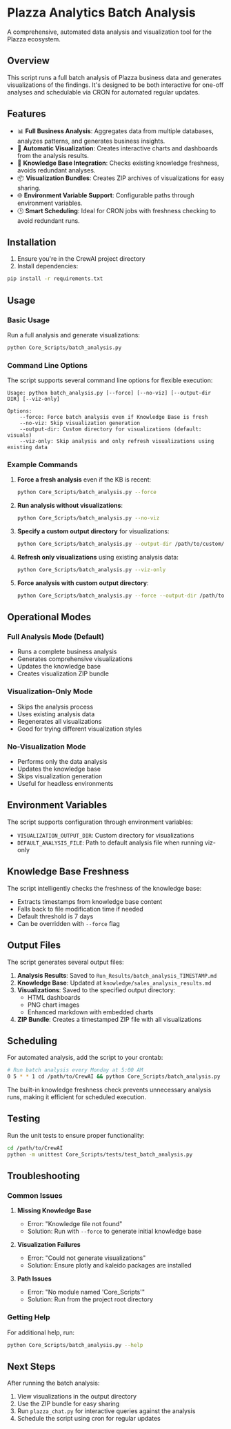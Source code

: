 # Plazza Analytics Batch Analysis

A comprehensive, automated data analysis and visualization tool for the Plazza ecosystem.

## Overview

This script runs a full batch analysis of Plazza business data and generates visualizations of the findings. It's designed to be both interactive for one-off analyses and schedulable via CRON for automated regular updates.

## Features

- 📊 **Full Business Analysis**: Aggregates data from multiple databases, analyzes patterns, and generates business insights.
- 🎨 **Automatic Visualization**: Creates interactive charts and dashboards from the analysis results.
- 🔄 **Knowledge Base Integration**: Checks existing knowledge freshness, avoids redundant analyses.
- 📦 **Visualization Bundles**: Creates ZIP archives of visualizations for easy sharing.
- 🌐 **Environment Variable Support**: Configurable paths through environment variables.
- 🕒 **Smart Scheduling**: Ideal for CRON jobs with freshness checking to avoid redundant runs.

## Installation

1. Ensure you're in the CrewAI project directory
2. Install dependencies:
```bash
pip install -r requirements.txt
```

## Usage

### Basic Usage

Run a full analysis and generate visualizations:

```bash
python Core_Scripts/batch_analysis.py
```

### Command Line Options

The script supports several command line options for flexible execution:

```
Usage: python batch_analysis.py [--force] [--no-viz] [--output-dir DIR] [--viz-only]
    
Options:
    --force: Force batch analysis even if Knowledge Base is fresh
    --no-viz: Skip visualization generation
    --output-dir: Custom directory for visualizations (default: visuals)
    --viz-only: Skip analysis and only refresh visualizations using existing data
```

### Example Commands

1. **Force a fresh analysis** even if the KB is recent:
   ```bash
   python Core_Scripts/batch_analysis.py --force
   ```

2. **Run analysis without visualizations**:
   ```bash
   python Core_Scripts/batch_analysis.py --no-viz
   ```

3. **Specify a custom output directory** for visualizations:
   ```bash
   python Core_Scripts/batch_analysis.py --output-dir /path/to/custom/visuals
   ```

4. **Refresh only visualizations** using existing analysis data:
   ```bash
   python Core_Scripts/batch_analysis.py --viz-only
   ```

5. **Force analysis with custom output directory**:
   ```bash
   python Core_Scripts/batch_analysis.py --force --output-dir /path/to/output
   ```

## Operational Modes

### Full Analysis Mode (Default)
- Runs a complete business analysis
- Generates comprehensive visualizations
- Updates the knowledge base
- Creates visualization ZIP bundle

### Visualization-Only Mode
- Skips the analysis process
- Uses existing analysis data
- Regenerates all visualizations
- Good for trying different visualization styles

### No-Visualization Mode
- Performs only the data analysis
- Updates the knowledge base
- Skips visualization generation
- Useful for headless environments

## Environment Variables

The script supports configuration through environment variables:

- `VISUALIZATION_OUTPUT_DIR`: Custom directory for visualizations
- `DEFAULT_ANALYSIS_FILE`: Path to default analysis file when running viz-only

## Knowledge Base Freshness

The script intelligently checks the freshness of the knowledge base:

- Extracts timestamps from knowledge base content
- Falls back to file modification time if needed
- Default threshold is 7 days
- Can be overridden with `--force` flag

## Output Files

The script generates several output files:

1. **Analysis Results**: Saved to `Run_Results/batch_analysis_TIMESTAMP.md`
2. **Knowledge Base**: Updated at `knowledge/sales_analysis_results.md`
3. **Visualizations**: Saved to the specified output directory:
   - HTML dashboards
   - PNG chart images
   - Enhanced markdown with embedded charts
4. **ZIP Bundle**: Creates a timestamped ZIP file with all visualizations

## Scheduling

For automated analysis, add the script to your crontab:

```bash
# Run batch analysis every Monday at 5:00 AM
0 5 * * 1 cd /path/to/CrewAI && python Core_Scripts/batch_analysis.py
```

The built-in knowledge freshness check prevents unnecessary analysis runs, making it efficient for scheduled execution.

## Testing

Run the unit tests to ensure proper functionality:

```bash
cd /path/to/CrewAI
python -m unittest Core_Scripts/tests/test_batch_analysis.py
```

## Troubleshooting

### Common Issues

1. **Missing Knowledge Base**
   - Error: "Knowledge file not found"
   - Solution: Run with `--force` to generate initial knowledge base

2. **Visualization Failures**
   - Error: "Could not generate visualizations"
   - Solution: Ensure plotly and kaleido packages are installed

3. **Path Issues**
   - Error: "No module named 'Core_Scripts'"
   - Solution: Run from the project root directory

### Getting Help

For additional help, run:

```bash
python Core_Scripts/batch_analysis.py --help
```

## Next Steps

After running the batch analysis:

1. View visualizations in the output directory
2. Use the ZIP bundle for easy sharing
3. Run `plazza_chat.py` for interactive queries against the analysis
4. Schedule the script using cron for regular updates